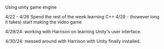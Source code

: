Using unity game engine


4/22 - 4/26 Spend the rest of the week learning C++
4/29 - (however long it takes) start making the video game

4/29/24: working with Harrison on learning Unity's user interface. 

4/30/24: messed around with Harrison with Unity finally installed. 
